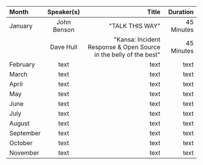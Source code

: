 | Month  | Speaker(s)  | Title | Duration |
| :------------ |:---------------:| -----:| -----:|
| January     | John Benson | "TALK THIS WAY" | 45 Minutes |
|             | Dave Hull | "Kansa: Incident Response & Open Source in the belly of the best" | 45 Minutes |
| February    | text | text | text | text |
| March       | text | text | text | text |
| April     | text | text | text | text |
| May    | text | text | text | text |
| June       | text | text | text | text |
| July     | text | text | text | text |
| August    | text | text | text | text |
| September       | text | text | text | text |
| October    | text | text | text | text |
| November    | text | text | text | text |
